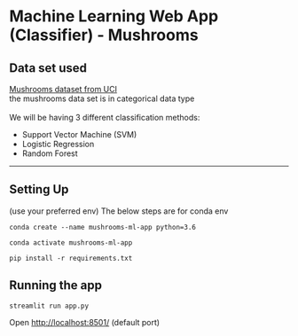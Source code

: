 <h1>Machine Learning Web App (Classifier) - Mushrooms</h1>

<h2>Data set used</h2>

[Mushrooms dataset from UCI](https://archive.ics.uci.edu/ml/datasets/Mushroom)  
the mushrooms data set is in categorical data type  
<br/>
We will be having 3 different classification methods:

- Support Vector Machine (SVM)
- Logistic Regression
- Random Forest

---

<h2>Setting Up</h2>
(use your preferred env)     
The below steps are for conda env

```
conda create --name mushrooms-ml-app python=3.6
```

```
conda activate mushrooms-ml-app
```

```
pip install -r requirements.txt
```

<h2>Running the app</h2>

```
streamlit run app.py
```

Open [http://localhost:8501/](http://localhost:8501/)
(default port)
